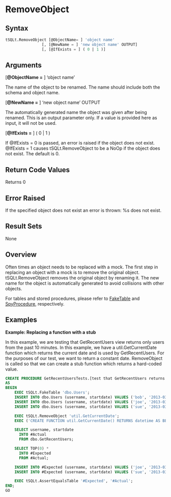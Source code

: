 # RemoveObject

## Syntax

```sql
tSQLt.RemoveObject [@ObjectName= ] 'object name'
                [, [@NewName = ] 'new object name' OUTPUT]
                [, [@IfExists = ] ( 0 | 1 )]
```

## Arguments

[**@ObjectName =** ] ‘object name’

The name of the object to be renamed. The name should include both the schema and object name.

[**@NewName =** ] ‘new object name’ OUTPUT

The automatically generated name the object was given after being renamed. This is an output parameter only. If a value is provided here as input, it will not be used.

[**@IfExists =** ] ( 0 | 1 )

If @IfExists = 0 is passed, an error is raised if the object does not exist. @IfExists = 1 causes tSQLt.RemoveObject to be a NoOp if the object does not exist. The default is 0.

## Return Code Values

Returns 0

## Error Raised

If the specified object does not exist an error is thrown: %s does not exist.

## Result Sets

None

## Overview
Often times an object needs to be replaced with a mock. The first step in replacing an object with a mock is to remove the original object. tSQLt.RemoveObject removes the original object by renaming it. The new name for the object is automatically generated to avoid collisions with other objects.

For tables and stored procedures, please refer to [FakeTable](faketable.md) and [SpyProcedure](spyprocedure.md), respectively.

## Examples

**Example: Replacing a function with a stub**

In this example, we are testing that GetRecentUsers view returns only users from the past 10 minutes. In this example, we have a util.GetCurrentDate function which returns the current date and is used by GetRecentUsers. For the purposes of our test, we want to return a constant date. RemoveObject is called so that we can create a stub function which returns a hard-coded value.

```sql
CREATE PROCEDURE GetRecentUsersTests.[test that GetRecentUsers returns users from the past 10 minutes]
AS
BEGIN
    EXEC tSQLt.FakeTable 'dbo.Users';
    INSERT INTO dbo.Users (username, startdate) VALUES ('bob', '2013-03-15 11:59:59');
    INSERT INTO dbo.Users (username, startdate) VALUES ('joe', '2013-03-15 12:00:00');
    INSERT INTO dbo.Users (username, startdate) VALUES ('sue', '2013-03-15 12:01:00');

    EXEC tSQLt.RemoveObject 'util.GetCurrentDate';
    EXEC ('CREATE FUNCTION util.GetCurrentDate() RETURNS datetime AS BEGIN RETURN ''2013-03-15 12:10:00''; END;');

    SELECT username, startdate
      INTO #Actual
      FROM dbo.GetRecentUsers;

    SELECT TOP(0) *
      INTO #Expected
      FROM #Actual;

    INSERT INTO #Expected (username, startdate) VALUES ('joe', '2013-03-15 12:00:00');
    INSERT INTO #Expected (username, startdate) VALUES ('sue', '2013-03-15 12:01:00');

    EXEC tSQLt.AssertEqualsTable '#Expected', '#Actual';
END;
GO
```